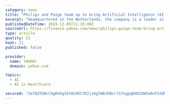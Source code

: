 ```yaml
---
category: news
title: "Philips and Paige team up to bring Artificial Intelligence (AI) to clinical pathology diagnostics"
excerpt: "Headquartered in the Netherlands, the company is a leader in diagnostic imaging, image-guided therapy ... up focused on building the best artificial intelligence in clinical medicine to transform ..."
publishedDateTime: 2019-12-05T11:19:00Z
sourceUrl: https://finance.yahoo.com/news/philips-paige-team-bring-artificial-090000355.html
type: article
quality: 21
heat: 21
published: false

provider:
  name: YAHOO!
  domain: yahoo.com

topics:
  - AI
  - AI in Healthcare

secured: "ImTQdTGNrCOgRUXgSSY0LRXC7K2jxbglW0JhBzrlS7ngpqEHUS3W5e0xFS2UMxNDyhw3jqK/m07gFa701NWZi5QWbZA2Ro2fSCzUU4jyUjjXlFaKNIixJVaf5Gg+poHNo+smp5IhsEa9b56icImF6n669kcthecd9RtxmXGxwTkLt2pAq1hZQl79LYzPTcSaX5G/T9BEtnyrfft6XdxV6s+8E9u1paWLYiPa0DVSFMEo7iyiPtL0YUjkuWo60aLC1tC9/oaQ4alCDnjF4+yq3A==;WcUT5m5TjChdWXTkr1ZrIg=="
---
```


